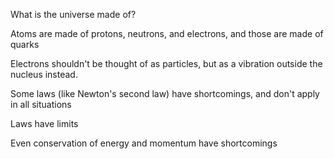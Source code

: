 What is the universe made of?

Atoms are made of protons, neutrons, and electrons, and those are made of quarks

Electrons shouldn't be thought of as particles, but as a vibration outside the nucleus instead.

Some laws (like Newton's second law) have shortcomings, and don't apply in all situations

Laws have limits

Even conservation of energy and momentum have shortcomings
